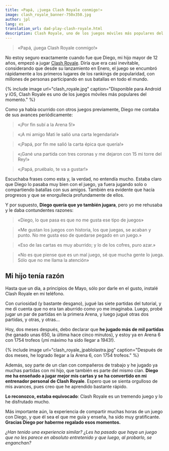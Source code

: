 ```yaml
---
title: «Papá, ¡juega Clash Royale conmigo!»
image: clash_royale_banner-750x350.jpg
author: jpl
lang: es
translation_url: dad-play-clash-royale.html
description: Clash Royale, uno de los juegos móviles más populares del momento. Dije que nunca lo jugaría, pero mi hijo me convenció de probarlo.
---
```


> «Papá, ¡juega Clash Royale conmigo!»

No estoy seguro exactamente cuando fue que Diego, mi hijo mayor de 12 años, empezó a jugar [Clash Royale](https://clashroyale.com/es). Diría que era casi inevitable, considerando que desde su lanzamiento en Enero, el juego se encumbró rápidamente a los primeros lugares de los rankings de popularidad, con millones de personas participando en sus batallas en todo el mundo.

{% include image url="clash_royale.jpg" caption="Disponible para Android y iOS, Clash Royale es uno de los juegos móviles más populares del momento." %}

Como ya había ocurrido con otros juegos previamente, Diego me contaba de sus avances periódicamente:

> «¡Por fin subí a la Arena 5!»

> «¡A mi amigo Mati le salió una carta legendaria!»

> «¡Papá, por fin me salió la carta épica que quería!»

> «¡Gané una partida con tres coronas y me dejaron con 15 mi torre del Rey!»

> «¡Papá, pruébalo, te va a gustar!»

Escuchaba frases como esta y, la verdad, no entendía mucho. Estaba claro que Diego lo pasaba muy bien con el juego, ya fuera jugando solo o compartiendo batallas con sus amigos. También era evidente que hacía progresos y que se enorgullecía profundamente de ellos.

Y por supuesto, **Diego quería que yo también jugara**, pero yo me rehusaba y le daba contundentes razones:

> «Diego, lo que pasa es que no me gusta ese tipo de juegos»

> «Me gustan los juegos con historia, los que juegas, se acaban y punto. No me gusta eso de quedarse pegado en un juego.»

> «Eso de las cartas es muy aburrido; y lo de los cofres, puro azar.»

> «No es que piense que es un mal juego, sé que mucha gente lo juega. Sólo que no me llama la atención»

## Mi hijo tenía razón

Hasta que un día, a principios de Mayo, sólo por darle en el gusto, instalé Clash Royale en mi teléfono.

Con curiosidad (y bastante desgano), jugué las siete partidas del tutorial, y me di cuenta que no era tan aburrido como yo me imaginaba. Luego, probé jugar un par de partidas en la primera Arena, y luego jugué otras dos partidas, y otras, y otras…

Hoy, dos meses después, debo declarar que **he jugado más de mil partidas** (he ganado unas 650, la última hace cinco minutos), y estoy ya en Arena 6 con 1754 trofeos (¡mi máximo ha sido llegar a 1943!).

{% include image url="clash_royale_jpablolastra.jpg" caption="Después de dos meses, he logrado llegar a la Arena 6, con 1754 trofeos." %}

Además, soy parte de un clan con compañeros de trabajo y he jugado ya muchas partidas con mi hijo, que también es parte del mismo clan. **Diego me ha enseñado a jugar mejor mis cartas y se ha convertido en mi entrenador personal de Clash Royale**. Espero que se sienta orgulloso de mis avances, pues creo que he aprendido bastante rápido.

**Lo reconozco, estaba equivocado**: Clash Royale es un tremendo juego y lo he disfrutado mucho.

Más importante aún, la experiencia de compartir muchas horas de un juego con Diego, y que él sea el que me guía y enseña, ha sido muy gratificante. **Gracias Diego por haberme regalado esos momentos.**

*¿Han tenido una experiencia similar? ¿Les ha pasado que haya un juego que no les parece en absoluto entretenido y que luego, al probarlo, se enganchan?*
